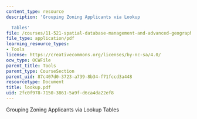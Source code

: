 ```yaml
---
content_type: resource
description: 'Grouping Zoning Applicants via Lookup

  Tables'
file: /courses/11-521-spatial-database-management-and-advanced-geographic-information-systems-spring-2003/2fc0f978715038615a9fd6ca4da22ef8_lookup.pdf
file_type: application/pdf
learning_resource_types:
- Tools
license: https://creativecommons.org/licenses/by-nc-sa/4.0/
ocw_type: OCWFile
parent_title: Tools
parent_type: CourseSection
parent_uid: 87c407d0-3723-a739-8b34-f71fccd3a448
resourcetype: Document
title: lookup.pdf
uid: 2fc0f978-7150-3861-5a9f-d6ca4da22ef8
---
```

Grouping Zoning Applicants via Lookup
Tables